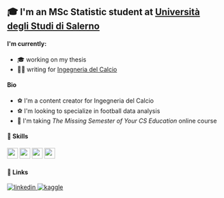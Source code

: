 ## 🎓 I'm an MSc Statistic student at [Università degli Studi di Salerno](https://www.unisa.it/)


#### I'm currently:
  - 🎓 working on my thesis
  - ✍🏼 writing for [Ingegneria del Calcio](https://ingegneriadelcalcio.com/)

#### Bio
  - ⚽️ I'm a content creator for Ingegneria del Calcio
  - ⚽️ I'm looking to specialize in football data analysis
  - 📖 I'm taking *The Missing Semester of Your CS Education* online course
  
#### 🧰 Skills

<code><img height="25" src="https://img.icons8.com/external-becris-flat-becris/64/000000/external-r-data-science-becris-flat-becris.png"></code>
<code><img height="25" src="https://img.icons8.com/color/64/000000/python--v1.png"></code>
<code><img height="25" src="https://img.icons8.com/fluency/64/000000/database.png"></code>
<code><img height="25" src="https://img.icons8.com/color/64/000000/visual-studio-code-2019.png"></code>

#### 🔗 Links
<div align="left">
<a href="https://www.linkedin.com/in/lorenzotarcinale/" target="_blank">
<img src=https://img.shields.io/badge/linkedin-%231E77B5.svg?&style=for-the-badge&logo=linkedin&logoColor=white alt=linkedin style="margin-bottom: 5px;" />
</a>
<a href="https://www.kaggle.com/lorenzotarcinale" target="_blank">
<img src=https://img.shields.io/badge/kaggle-%2344BAE8.svg?&style=for-the-badge&logo=kaggle&logoColor=white alt=kaggle style="margin-bottom: 5px;" />
</a> 
</div>  


<!---
lorenzotrcnl/lorenzotrcnl is a ✨ special ✨ repository because its `README.md` (this file) appears on your GitHub profile.
You can click the Preview link to take a look at your changes.
--->
